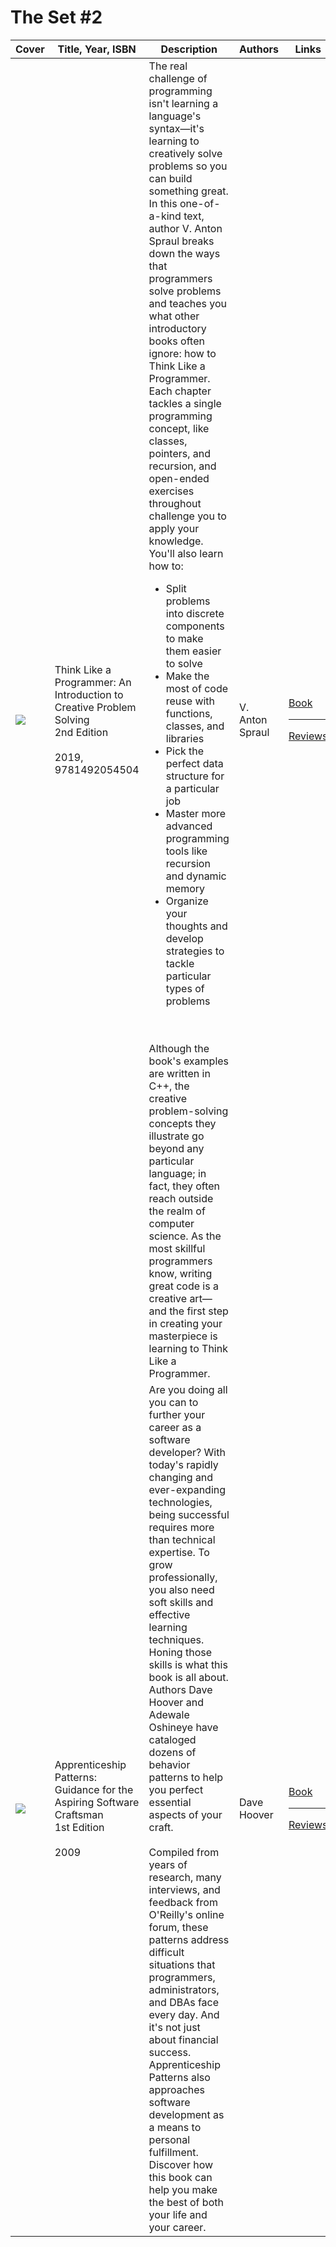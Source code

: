 # The Set #2

<table>
	<thead>
		<tr>
			<th>Cover</th>
			<th>Title, Year, ISBN</th>
			<th>Description</th>
			<th>Authors</th>
			<th>Links</th>
		</tr>
	</thead>
	<tbody>
		<tr>
			<td width="20%">
				<img src="https://images-na.ssl-images-amazon.com/images/I/51ABP9OsIoL._SX376_BO1,204,203,200_.jpg" />
			</td>
			<td width="20%">
				Think Like a Programmer: An Introduction to Creative Problem
				Solving
				<br />
				2nd Edition
				<br /><br />
				2019, 9781492054504
			</td>
			<td width="50%">
				The real challenge of programming isn't learning a language's
				syntax—it's learning to creatively solve problems so you can
				build something great. In this one-of-a-kind text, author V.
				Anton Spraul breaks down the ways that programmers solve
				problems and teaches you what other introductory books often
				ignore: how to Think Like a Programmer. Each chapter tackles a
				single programming concept, like classes, pointers, and
				recursion, and open-ended exercises throughout challenge you to
				apply your knowledge. You'll also learn how to:
				<ul>
					<li>
						Split problems into discrete components to make them
						easier to solve
					</li>
					<li>
						Make the most of code reuse with functions, classes, and
						libraries
					</li>
					<li>
						Pick the perfect data structure for a particular job
					</li>
					<li>
						Master more advanced programming tools like recursion
						and dynamic memory
					</li>
					<li>
						Organize your thoughts and develop strategies to tackle
						particular types of problems
					</li>
				</ul>
				<br /><br />
				Although the book's examples are written in C++, the creative
				problem-solving concepts they illustrate go beyond any
				particular language; in fact, they often reach outside the realm
				of computer science. As the most skillful programmers know,
				writing great code is a creative art—and the first step in
				creating your masterpiece is learning to Think Like a
				Programmer.
			</td>
			<td>
				V. Anton Spraul
			</td>
			<td>
				<a href="https://www.amazon.co.uk/dp/1593274246/">Book</a>
				<hr />
				<a href="https://www.amazon.co.uk/product-reviews/1593274246/">Reviews</a>
			</td>
		</tr>
		<tr>
			<td width="20%">
				<img src="https://images-na.ssl-images-amazon.com/images/I/41mOpZO7nkL._SX379_BO1,204,203,200_.jpg" />
			</td>
			<td width="20%">
				Apprenticeship Patterns: Guidance for the Aspiring Software
				Craftsman
				<br />
				1st Edition
				<br /><br />
				2009
			</td>
			<td width="50%">
				Are you doing all you can to further your career as a software
				developer? With today's rapidly changing and ever-expanding
				technologies, being successful requires more than technical
				expertise. To grow professionally, you also need soft skills and
				effective learning techniques. Honing those skills is what this
				book is all about. Authors Dave Hoover and Adewale Oshineye have
				cataloged dozens of behavior patterns to help you perfect
				essential aspects of your craft.
				<br /><br />
				Compiled from years of research, many interviews, and feedback
				from O'Reilly's online forum, these patterns address difficult
				situations that programmers, administrators, and DBAs face every
				day. And it's not just about financial success. Apprenticeship
				Patterns also approaches software development as a means to
				personal fulfillment. Discover how this book can help you make
				the best of both your life and your career.
			</td>
			<td>
				Dave Hoover
			</td>
			<td>
				<a href="https://www.amazon.com/Apprenticeship-Patterns-Guidance-Aspiring-Craftsman/dp/0596518382">Book</a>
				<hr />
				<a href="https://www.amazon.com/product-reviews/0596518382">Reviews</a>
			</td>
		</tr>
	</tbody>
</table>
